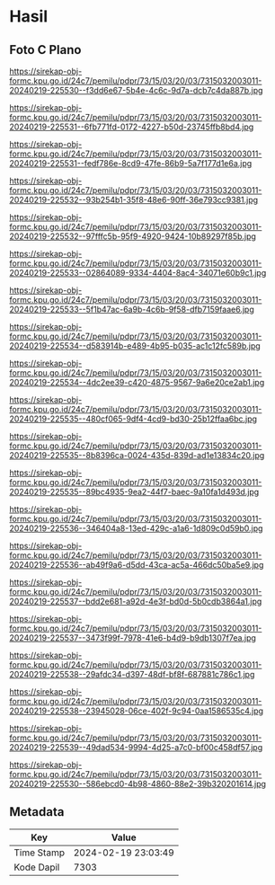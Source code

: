# Hasil

## Foto C Plano

https://sirekap-obj-formc.kpu.go.id/24c7/pemilu/pdpr/73/15/03/20/03/7315032003011-20240219-225530--f3dd6e67-5b4e-4c6c-9d7a-dcb7c4da887b.jpg

https://sirekap-obj-formc.kpu.go.id/24c7/pemilu/pdpr/73/15/03/20/03/7315032003011-20240219-225531--6fb771fd-0172-4227-b50d-23745ffb8bd4.jpg

https://sirekap-obj-formc.kpu.go.id/24c7/pemilu/pdpr/73/15/03/20/03/7315032003011-20240219-225531--fedf786e-8cd9-47fe-86b9-5a7f177d1e6a.jpg

https://sirekap-obj-formc.kpu.go.id/24c7/pemilu/pdpr/73/15/03/20/03/7315032003011-20240219-225532--93b254b1-35f8-48e6-90ff-36e793cc9381.jpg

https://sirekap-obj-formc.kpu.go.id/24c7/pemilu/pdpr/73/15/03/20/03/7315032003011-20240219-225532--97fffc5b-95f9-4920-9424-10b89297f85b.jpg

https://sirekap-obj-formc.kpu.go.id/24c7/pemilu/pdpr/73/15/03/20/03/7315032003011-20240219-225533--02864089-9334-4404-8ac4-34071e60b9c1.jpg

https://sirekap-obj-formc.kpu.go.id/24c7/pemilu/pdpr/73/15/03/20/03/7315032003011-20240219-225533--5f1b47ac-6a9b-4c6b-9f58-dfb7159faae6.jpg

https://sirekap-obj-formc.kpu.go.id/24c7/pemilu/pdpr/73/15/03/20/03/7315032003011-20240219-225534--d583914b-e489-4b95-b035-ac1c12fc589b.jpg

https://sirekap-obj-formc.kpu.go.id/24c7/pemilu/pdpr/73/15/03/20/03/7315032003011-20240219-225534--4dc2ee39-c420-4875-9567-9a6e20ce2ab1.jpg

https://sirekap-obj-formc.kpu.go.id/24c7/pemilu/pdpr/73/15/03/20/03/7315032003011-20240219-225535--480cf065-9df4-4cd9-bd30-25b12ffaa6bc.jpg

https://sirekap-obj-formc.kpu.go.id/24c7/pemilu/pdpr/73/15/03/20/03/7315032003011-20240219-225535--8b8396ca-0024-435d-839d-ad1e13834c20.jpg

https://sirekap-obj-formc.kpu.go.id/24c7/pemilu/pdpr/73/15/03/20/03/7315032003011-20240219-225535--89bc4935-9ea2-44f7-baec-9a10fa1d493d.jpg

https://sirekap-obj-formc.kpu.go.id/24c7/pemilu/pdpr/73/15/03/20/03/7315032003011-20240219-225536--346404a8-13ed-429c-a1a6-1d809c0d59b0.jpg

https://sirekap-obj-formc.kpu.go.id/24c7/pemilu/pdpr/73/15/03/20/03/7315032003011-20240219-225536--ab49f9a6-d5dd-43ca-ac5a-466dc50ba5e9.jpg

https://sirekap-obj-formc.kpu.go.id/24c7/pemilu/pdpr/73/15/03/20/03/7315032003011-20240219-225537--bdd2e681-a92d-4e3f-bd0d-5b0cdb3864a1.jpg

https://sirekap-obj-formc.kpu.go.id/24c7/pemilu/pdpr/73/15/03/20/03/7315032003011-20240219-225537--3473f99f-7978-41e6-b4d9-b9db1307f7ea.jpg

https://sirekap-obj-formc.kpu.go.id/24c7/pemilu/pdpr/73/15/03/20/03/7315032003011-20240219-225538--29afdc34-d397-48df-bf8f-687881c786c1.jpg

https://sirekap-obj-formc.kpu.go.id/24c7/pemilu/pdpr/73/15/03/20/03/7315032003011-20240219-225538--23945028-06ce-402f-9c94-0aa1586535c4.jpg

https://sirekap-obj-formc.kpu.go.id/24c7/pemilu/pdpr/73/15/03/20/03/7315032003011-20240219-225539--49dad534-9994-4d25-a7c0-bf00c458df57.jpg

https://sirekap-obj-formc.kpu.go.id/24c7/pemilu/pdpr/73/15/03/20/03/7315032003011-20240219-225530--586ebcd0-4b98-4860-88e2-39b320201614.jpg


## Metadata

| Key        | Value               |
| ---------- | ------------------- |
| Time Stamp | 2024-02-19 23:03:49 |
| Kode Dapil | 7303                |



